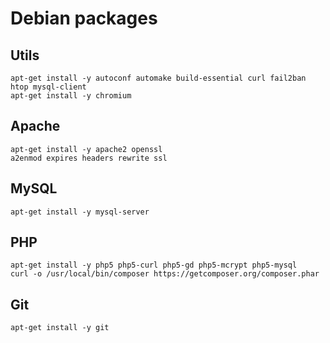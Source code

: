 # Debian packages

## Utils

```
apt-get install -y autoconf automake build-essential curl fail2ban htop mysql-client
apt-get install -y chromium
```

## Apache

```
apt-get install -y apache2 openssl
a2enmod expires headers rewrite ssl
```

## MySQL

```
apt-get install -y mysql-server
```


## PHP

```
apt-get install -y php5 php5-curl php5-gd php5-mcrypt php5-mysql
curl -o /usr/local/bin/composer https://getcomposer.org/composer.phar
```

## Git

```
apt-get install -y git
```
